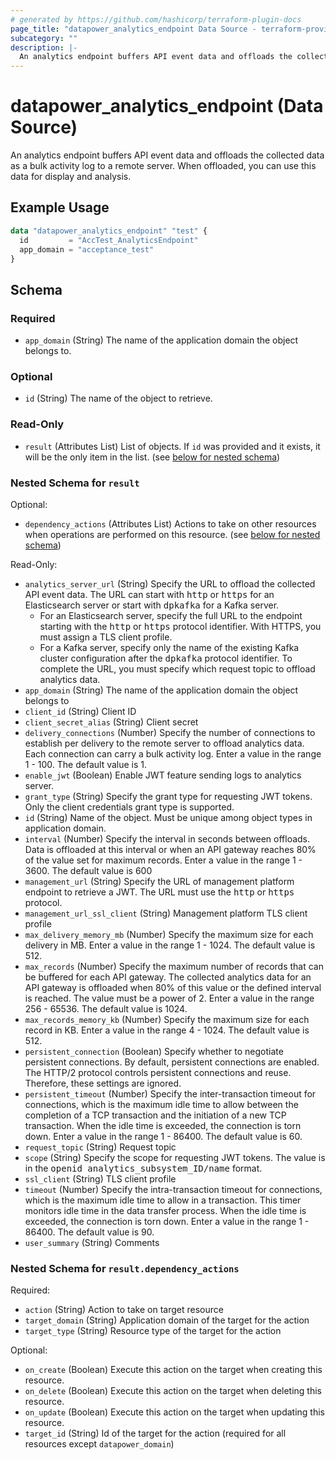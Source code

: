 ```yaml
---
# generated by https://github.com/hashicorp/terraform-plugin-docs
page_title: "datapower_analytics_endpoint Data Source - terraform-provider-datapower"
subcategory: ""
description: |-
  An analytics endpoint buffers API event data and offloads the collected data as a bulk activity log to a remote server. When offloaded, you can use this data for display and analysis.
---
```


# datapower_analytics_endpoint (Data Source)

An analytics endpoint buffers API event data and offloads the collected data as a bulk activity log to a remote server. When offloaded, you can use this data for display and analysis.

## Example Usage

```terraform
data "datapower_analytics_endpoint" "test" {
  id         = "AccTest_AnalyticsEndpoint"
  app_domain = "acceptance_test"
}
```

<!-- schema generated by tfplugindocs -->
## Schema

### Required

- `app_domain` (String) The name of the application domain the object belongs to.

### Optional

- `id` (String) The name of the object to retrieve.

### Read-Only

- `result` (Attributes List) List of objects. If `id` was provided and it exists, it will be the only item in the list. (see [below for nested schema](#nestedatt--result))

<a id="nestedatt--result"></a>
### Nested Schema for `result`

Optional:

- `dependency_actions` (Attributes List) Actions to take on other resources when operations are performed on this resource. (see [below for nested schema](#nestedatt--result--dependency_actions))

Read-Only:

- `analytics_server_url` (String) Specify the URL to offload the collected API event data. The URL can start with <tt>http</tt> or <tt>https</tt> for an Elasticsearch server or start with <tt>dpkafka</tt> for a Kafka server. <ul><li>For an Elasticsearch server, specify the full URL to the endpoint starting with the <tt>http</tt> or <tt>https</tt> protocol identifier. With HTTPS, you must assign a TLS client profile.</li><li>For a Kafka server, specify only the name of the existing Kafka cluster configuration after the <tt>dpkafka</tt> protocol identifier. To complete the URL, you must specify which request topic to offload analytics data.</li></ul>
- `app_domain` (String) The name of the application domain the object belongs to
- `client_id` (String) Client ID
- `client_secret_alias` (String) Client secret
- `delivery_connections` (Number) Specify the number of connections to establish per delivery to the remote server to offload analytics data. Each connection can carry a bulk activity log. Enter a value in the range 1 - 100. The default value is 1.
- `enable_jwt` (Boolean) Enable JWT feature sending logs to analytics server.
- `grant_type` (String) Specify the grant type for requesting JWT tokens. Only the client credentials grant type is supported.
- `id` (String) Name of the object. Must be unique among object types in application domain.
- `interval` (Number) Specify the interval in seconds between offloads. Data is offloaded at this interval or when an API gateway reaches 80% of the value set for maximum records. Enter a value in the range 1 - 3600. The default value is 600
- `management_url` (String) Specify the URL of management platform endpoint to retrieve a JWT. The URL must use the <tt>http</tt> or <tt>https</tt> protocol.
- `management_url_ssl_client` (String) Management platform TLS client profile
- `max_delivery_memory_mb` (Number) Specify the maximum size for each delivery in MB. Enter a value in the range 1 - 1024. The default value is 512.
- `max_records` (Number) Specify the maximum number of records that can be buffered for each API gateway. The collected analytics data for an API gateway is offloaded when 80% of this value or the defined interval is reached. The value must be a power of 2. Enter a value in the range 256 - 65536. The default value is 1024.
- `max_records_memory_kb` (Number) Specify the maximum size for each record in KB. Enter a value in the range 4 - 1024. The default value is 512.
- `persistent_connection` (Boolean) Specify whether to negotiate persistent connections. By default, persistent connections are enabled. The HTTP/2 protocol controls persistent connections and reuse. Therefore, these settings are ignored.
- `persistent_timeout` (Number) Specify the inter-transaction timeout for connections, which is the maximum idle time to allow between the completion of a TCP transaction and the initiation of a new TCP transaction. When the idle time is exceeded, the connection is torn down. Enter a value in the range 1 - 86400. The default value is 60.
- `request_topic` (String) Request topic
- `scope` (String) Specify the scope for requesting JWT tokens. The value is in the <tt>openid analytics_subsystem_ID/name</tt> format.
- `ssl_client` (String) TLS client profile
- `timeout` (Number) Specify the intra-transaction timeout for connections, which is the maximum idle time to allow in a transaction. This timer monitors idle time in the data transfer process. When the idle time is exceeded, the connection is torn down. Enter a value in the range 1 - 86400. The default value is 90.
- `user_summary` (String) Comments

<a id="nestedatt--result--dependency_actions"></a>
### Nested Schema for `result.dependency_actions`

Required:

- `action` (String) Action to take on target resource
- `target_domain` (String) Application domain of the target for the action
- `target_type` (String) Resource type of the target for the action

Optional:

- `on_create` (Boolean) Execute this action on the target when creating this resource.
- `on_delete` (Boolean) Execute this action on the target when deleting this resource.
- `on_update` (Boolean) Execute this action on the target when updating this resource.
- `target_id` (String) Id of the target for the action (required for all resources except `datapower_domain`)
